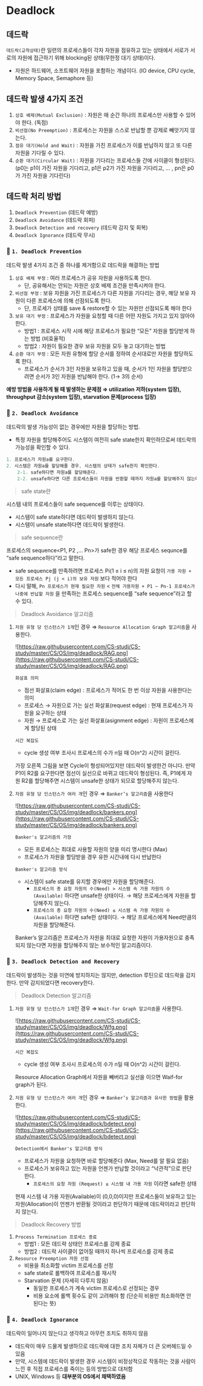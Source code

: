 # Deadlock

## 데드락

`데드락(교착상태)`란 일련의 프로세스들이 각자 자원을 점유하고 있는 상태에서 서로가 서로의 자원에 접근하기 위해 blocking된 상태(무한정 대기 상태)이다.

- 자원은 하드웨어, 소프트웨어 자원을 포함하는 개념이다. (IO device, CPU cycle, Memory Space, Semaphore 등)

## 데드락 발생 4가지 조건

1. `상호 배제(Mutual Exclusion)` : 자원은 매 순간 하나의 프로세스만 사용할 수 있어야 한다. (독점)
2. `비선점(No Preemption)` : 프로세스는 자원을 스스로 반납할 뿐 강제로 빼앗기지 않는다.
3. `점유 대기(Hold and Wait)` : 자원을 가진 프로세스가 이를 반납하지 않고 또 다른 자원을 기다릴 수 있다.
4. `순환 대기(Circular Wait)` : 자원을 기다리는 프로세스들 간에 사이클이 형성된다. (p0는 p1이 가진 자원을 기다리고, p1은 p2가 가진 자원을 기다리고, ... , pn은 p0가 가진 자원을 기다린다)

## 데드락 처리 방법

1. `Deadlock Prevention` (데드락 예방)
2. `Deadlock Avoidance` (데드락 회피)
3. `Deadlock Detection and recovery` (데드락 감지 및 회복)
4. `Deadlock Ignorance` (데드락 무시)

### 📌 `1. Deadlock Prevention`

데드락 발생 4가지 조건 중 하나를 제거함으로 데드락을 해결하는 방법

1. `상호 배제 부정` : 여러 프로세스가 공유 자원을 사용하도록 한다.
    - 단, 공유해서는 안되는 자원은 상호 배제 조건을 만족시켜야 한다.
2. `비선점 부정` : 보유 자원을 가진 프로세스가 다른 자원을 기다리는 경우, 해당 보유 자원이 다른 프로세스에 의해 선점되도록 한다.
    - 단, 프로세가 상태를 save & restore할 수 있는 자원만 선점되도록 해야 한다
3. `보유 대기 부정` : 프로세스가 자원을 요청할 때 다른 어떤 자원도 가지고 있지 않아야 한다.
    - 방법1 : 프로세스 시작 시에 해당 프로세스가 필요한 “모든” 자원을 할당받게 하는 방법 (비효율적)
    - 방법2 : 자원이 필요한 경우 보유 자원을 모두 놓고 대기하는 방법
4. `순환 대기 부정` : 모든 자원 유형에 할당 순서를 정하여 순서대로만 자원을 할당하도록 한다.
    - 프로세스가 순서가 3인 자원을 보유하고 있을 때, 순서가 1인 자원을 할당받으려면 순서가 3인 자원을 반납해야 한다. (1→ 3의 순서)
    

**예방 방법을 사용하게 될 때 발생하는 문제점 ⇒ utilization 저하(system 입장), throughput 감소(system 입장), starvation 문제(process 입장)**

### 📌 `2. Deadlock Avoidance`

데드락의 발생 가능성이 없는 경우에만 자원을 할당하는 방법. 

- 특정 자원을 할당해주어도 시스템이 여전히 safe state한지 확인하므로써 데드락의 가능성을 확인할 수 있다.

```java
1. 프로세스가 자원a를 요구한다.
2. 시스템은 자원a를 할당해줄 경우, 시스템의 상태가 safe한지 확인한다.
	2-1. safe하다면 자원a를 할당해준다.
	2-2. unsafe하다면 다른 프로세스들이 자원을 반환할 때까지 자원a를 할당해주지 않는다.
```

> safe state란
> 

시스템 내의 프로세스들이 safe sequence를 이루는 상태이다.

- 시스템이 safe state하다면 데드락이 발생하지 않는다.
- 시스템이 unsafe state하다면 데드락이 발생한다.

> safe sequence란
> 

프로세스의 sequence<P1, P2 ,... Pn>가 safe한 경우 해당 프로세스 sequnce를 “safe sequence하다”라고 말한다.

- safe sequence를 만족하려면 프로세스 Pi(1 ≤ i ≤ n)의 자원 요청이 `가용 자원 + 모든 프로세스 Pj (j < i)의 보유 자원` 보다 적어야 한다
- 다시 말해, `Pn 프로세스가 현재 필요한 자원` < `전체 가용자원 + P1 ~ Pn-1 프로세스가 나중에 반납할 자원` 을 만족하는 프로세스 sequence를 “safe sequence”라고 할 수 있다.

> Deadlock Avoidance 알고리즘
> 
1. `자원 유형 당 인스턴스가 1개`인 경우 ⇒ `Resource Allocation Graph 알고리즘`을 사용한다.
    
    ![https://raw.githubusercontent.com/CS-studi/CS-study/master/CS/OS/img/deadlock/RAG.png](https://raw.githubusercontent.com/CS-studi/CS-study/master/CS/OS/img/deadlock/RAG.png)
    
    `화살표 의미`
    
    - 점선 화살표(claim edge) : 프로세스가 적어도 한 번 이상 자원을 사용한다는 의미
    - 프로세스 → 자원으로 가는 실선 화살표(request edge) : 현재 프로세스가 자원을 요구하는 상태
    - 자원 → 프로세스로 가는 실선 화살표(asignment edge) : 자원이 프로세스에게 할당된 상태
    
    `시간 복잡도`
    
    - cycle 생성 여부 조사시 프로세스의 수가 n일 때 O(n^2) 시간이 걸린다.
    
    가장 오른쪽 그림을 보면 Cycle이 형성되어있지만 데드락이 발생한건 아니다. 만약 P1이 R2를 요구한다면 점선이 실선으로 바뀌고 데드락이 형성된다. 즉, P1에게 자원 R2를 할당해주면 시스템이 unsafe한 상태가 되므로 할당해주지 않는다.
    
2. `자원 유형 당 인스턴스가 여러 개`인 경우 ⇒ `Banker’s 알고리즘`을 사용한다
    
    ![https://raw.githubusercontent.com/CS-studi/CS-study/master/CS/OS/img/deadlock/bankers.png](https://raw.githubusercontent.com/CS-studi/CS-study/master/CS/OS/img/deadlock/bankers.png)
    
    `Banker's 알고리즘의 가정`
    
    - 모든 프로세스는 최대로 사용할 자원의 양을 미리 명시한다 (Max)
    - 프로세스가 자원을 할당받을 경우 유한 시간내에 다시 반납한다
    
    `Banker's 알고리즘 방식`
    
    - 시스템이 safe state를 유지할 경우에만 자원을 할당해준다.
        - `프로세스의 총 요청 자원의 수(Need) > 시스템 속 가용 자원의 수(Available)` 하다면 unsafe한 상태이다. → 해당 프로세스에게 자원을 할당해주지 않는다.
        - `프로세스의 총 요청 자원의 수(Need) ≤ 시스템 속 가용 자원의 수(Available)` 하다면 safe한 상태이다. → 해당 프로세스에게 Need만큼의 자원을 할당해준다.
    
    Banker’s 알고리즘은 프로세스가 자원을 최대로 요청한 자원이 가용자원으로 충족되지 않는다면 자원을 할당해주지 않는 보수적인 알고리즘이다.
    
### 📌 `3. Deadlock Detection and Recovery`

데드락이 발생하는 것을 미연에 방지하지는 않지만, detection 루틴으로 데드락을 감지한다. 만약 감지되었다면 recovery한다.

> Deadlock Detection 알고리즘
> 
1. `자원 유형 당 인스턴스가 1개`인 경우 ⇒ `Wait-for Graph 알고리즘`을 사용한다.
    
    ![https://raw.githubusercontent.com/CS-studi/CS-study/master/CS/OS/img/deadlock/Wfg.png](https://raw.githubusercontent.com/CS-studi/CS-study/master/CS/OS/img/deadlock/Wfg.png)
    
    `시간 복잡도`
    
    - cycle 생성 여부 조사시 프로세스의 수가 n일 때 O(n^2) 시간이 걸린다.
    
    Resource Allocation Graph에서 자원을 빼버리고 실선을 이으면 Waif-for graph가 된다.
    
2. `자원 유형 당 인스턴스가 여러 개`인 경우 ⇒ `Banker’s 알고리즘과 유사한 방법`을 활용한다.
    
    ![https://raw.githubusercontent.com/CS-studi/CS-study/master/CS/OS/img/deadlock/bdetect.png](https://raw.githubusercontent.com/CS-studi/CS-study/master/CS/OS/img/deadlock/bdetect.png)
    
    `Detection에서 Banker's 알고리즘 방식`
    
    - 프로세스가 자원을 요청하면 바로 할당해준다 (Max, Need를 알 필요 없음)
    - 프로세스가 보유하고 있는 자원을 언젠가 반납할 것이라고 “낙관적”으로 판단 한다.
        - `프로세스의 요청 자원 (Request) ≤ 시스템 내 가용 자원` 이라면 safe한 상태
    
    현재 시스템 내 가용 자원(Available)이 (0,0,0)이지만 프로세스들이 보유하고 있는 자원(Allocation)이 언젠가 반환될 것이라고 판단하기 때문에 데드락이라고 판단하지 않는다. 
    

> Deadlock Recovery 방법
> 
1. `Process Termination 프로세스 종료`
    - 방법1 : 모든 데드락 상태인 프로세스를 강제 종료
    - 방법2 : 데드락 사이클이 없어질 때까지 하나씩 프로세스를 강제 종료
2. `Resource Preemption 자원 선점`
    - 비용을 최소화할 victim 프로세스를 선정
    - safe state로 롤백하여 프로세스를 재시작
    - Starvation 문제 (자세히 다루지 않음)
        - 동일한 프로세스가 계속 victim 프로세스로 선정되는 경우
        - 비용 요소에 롤백 횟수도 같이 고려해야 함 (단순히 비용만 최소화하면 안 된다는 뜻)

### 📌 `4. Deadlock Ignorance`

데드락이 일어나지 않는다고 생각하고 아무런 조치도 취하지 않음

- 데드락이 매우 드물게 발생하므로 데드락에 대한 조치 자체가 더 큰 오버헤드일 수 있음
- 만약, 시스템에 데드락이 발생한 경우 시스템이 비정상적으로 작동하는 것을 사람이 느낀 후 직접 프로세스를 죽이는 등의 방법으로 대처함
- UNIX, Windows 등 **대부분의 OS에서 채택하였음**
